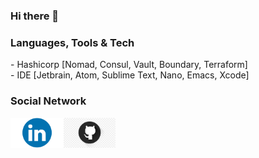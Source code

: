 ### Hi there 👋

### Languages, Tools & Tech 
<p>
- Hashicorp [Nomad, Consul, Vault, Boundary, Terraform] <br/>
- IDE [Jetbrain, Atom, Sublime Text, Nano, Emacs, Xcode] <br/>    
</p>

### Social Network
<p>
    <a href="https://www.linkedin.com/in/vpelissi/" rel="nofollow"> <img align="left"
            src="img/linkedin.png"
            alt="linkedin" height="48px" style="max-width: 100%;"> </a>
    <a href="https://github.com/vpelissi" rel="nofollow"> <img align="left"
            src="img/github.png"
            alt="github" height="48px" style="max-width: 100%;"> </a>
</p>

